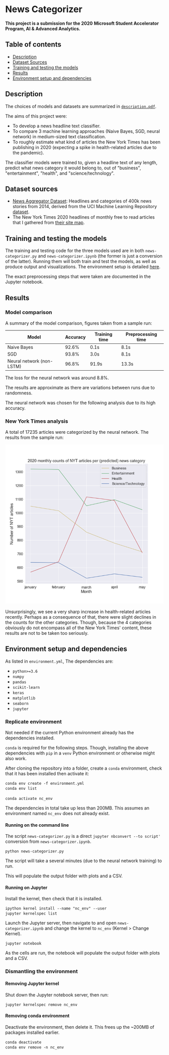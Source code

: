 # News Categorizer

**This project is a submission for the 2020**
**Microsoft Student Accelerator Program, AI & Advanced Analytics.**

## Table of contents

* [Description](#description)
* [Dataset Sources](#dataset-sources)
* [Training and testing the models](#training-and-testing-the-models)
* [Results](#results)
* [Environment setup and dependencies](#environment-setup-and-dependencies)

## Description

The choices of models and datasets are summarized in
[`description.pdf`](tex/description.pdf).

The aims of this project were:

* To develop a news headline text classifier.
* To compare 3 machine learning approaches (Naive Bayes, SGD, neural network)
  in medium-sized text classification.
* To roughly estimate what kind of articles the New York Times has been
  publishing in 2020 (expecting a spike in health-related articles due to the
  pandemic).

The classifier models were trained to, given a headline text of any length,
predict what news category it would belong to, out of "business",
"entertainment", "health", and "science/technology".

## Dataset sources

* [News Aggregator Dataset](https://www.kaggle.com/uciml/news-aggregator-dataset):
  Headlines and categories of 400k news stories from 2014,
  derived from the UCI Machine Learning Repository
  [dataset](http://archive.ics.uci.edu/ml/datasets/News+Aggregator).
* The New York Times 2020 headlines of monthly free to read articles that I
  gathered from [their site map](https://spiderbites.nytimes.com/2020/).

## Training and testing the models

The training and testing code for the three models used are
in both `news-categorizer.py` and `news-categorizer.ipynb` (the former is
just a conversion of the latter). Running them will both train and test the
models, as well as produce output and visualizations. The environment setup
is detailed [here](#environment-setup-and-dependencies).

The exact preprocessing steps that were taken are documented in the Jupyter
notebook.

## Results

### Model comparison

A summary of the model comparison, figures taken from a sample run:

| Model                     | Accuracy | Training time | Preprocessing time |
| ------------------------- | -------- | ------------- | ------------------ |
| Naive Bayes               | 92.6%    | 0.1s          | 8.1s               |
| SGD                       | 93.8%    | 3.0s          | 8.1s               |
| Neural network (non-LSTM) | 96.8%    | 91.9s         | 13.3s              |

The loss for the neural network was around 8.8%.

The results are approximate as there are variations between runs due to
randomness.

The neural network was chosen for the following analysis due to its high
accuracy.

### New York Times analysis

A total of 17235 articles were categorized by the neural network. The
results from the sample run:

![NYT-monthly-counts](output/sample-run/nyt2020.png)

Unsurprisingly, we see a very sharp increase in health-related articles
recently. Perhaps as a consequence of that, there were slight declines in the
counts for the other categories. Though, because the 4 categories obviously
do not encompass all of the New York Times' content, these results are not to
be taken too seriously.

## Environment setup and dependencies

As listed in `environment.yml`, The dependencies are:

* `python>=3.6`
* `numpy`
* `pandas`
* `scikit-learn`
* `keras`
* `matplotlib`
* `seaborn`
* `jupyter`

### Replicate environment

Not needed if the current Python environment already has the dependencies
installed.

`conda` is required for the following steps. Though, installing the above
dependencies with `pip` in a `venv` Python environment or otherwise might
also work.

After cloning the repository into a folder, create a `conda` environment,
check that it has been installed then activate it:

```_
conda env create -f environment.yml
conda env list

conda activate nc_env
```

The dependencies in total take up less than 200MB. This assumes an
environment named `nc_env` does not already exist.

#### Running on the command line

The script `news-categorizer.py` is a direct
`jupyter nbconvert --to script'` conversion from
`news-categorizer.ipynb`.

```_
python news-categorizer.py
```

The script will take a several minutes (due to the neural network training)
to run.

This will populate the output folder with plots and a CSV.

#### Running on Jupyter

Install the kernel, then check that it is installed.

```_
ipython kernel install --name "nc_env" --user
jupyter kernelspec list
```

Launch the Jupyter server, then navigate to and open `news-categorizer.ipynb`
and change the kernel to `nc_env` (Kernel > Change Kernel).

```_
jupyter notebook
```

As the cells are run, the notebook will populate the output folder
with plots and a CSV.

### Dismantling the environment

#### Removing Jupyter kernel

Shut down the Jupyter notebook server, then run:

```_
jupyter kernelspec remove nc_env
```

#### Removing conda environment

Deactivate the environment, then delete it. This frees up the ~200MB of
packages installed earlier.

```_
conda deactivate
conda env remove -n nc_env
```
